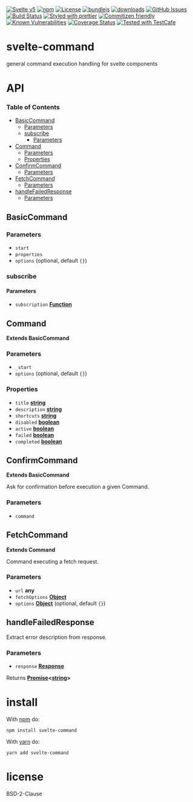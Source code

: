 [![Svelte v5](https://img.shields.io/badge/svelte-v5-orange.svg)](https://svelte.dev)
[![npm](https://img.shields.io/npm/v/svelte-command.svg)](https://www.npmjs.com/package/svelte-command)
[![License](https://img.shields.io/badge/License-0BSD-blue.svg)](https://spdx.org/licenses/0BSD.html)
[![bundlejs](https://deno.bundlejs.com/?q=svelte-command\&badge=detailed)](https://bundlejs.com/?q=svelte-command)
[![downloads](http://img.shields.io/npm/dm/svelte-command.svg?style=flat-square)](https://npmjs.org/package/svelte-command)
[![GitHub Issues](https://img.shields.io/github/issues/arlac77/svelte-command.svg?style=flat-square)](https://github.com/arlac77/svelte-command/issues)
[![Build Status](https://img.shields.io/endpoint.svg?url=https%3A%2F%2Factions-badge.atrox.dev%2Farlac77%2Fsvelte-command%2Fbadge\&style=flat)](https://actions-badge.atrox.dev/arlac77/svelte-command/goto)
[![Styled with prettier](https://img.shields.io/badge/styled_with-prettier-ff69b4.svg)](https://github.com/prettier/prettier)
[![Commitizen friendly](https://img.shields.io/badge/commitizen-friendly-brightgreen.svg)](http://commitizen.github.io/cz-cli/)
[![Known Vulnerabilities](https://snyk.io/test/github/arlac77/svelte-command/badge.svg)](https://snyk.io/test/github/arlac77/svelte-command)
[![Coverage Status](https://coveralls.io/repos/arlac77/svelte-command/badge.svg)](https://coveralls.io/github/arlac77/svelte-command)
[![Tested with TestCafe](https://img.shields.io/badge/tested%20with-TestCafe-2fa4cf.svg)](https://github.com/DevExpress/testcafe)

# svelte-command

general command execution handling for svelte components

# API

<!-- Generated by documentation.js. Update this documentation by updating the source code. -->

### Table of Contents

*   [BasicCommand](#basiccommand)
    *   [Parameters](#parameters)
    *   [subscribe](#subscribe)
        *   [Parameters](#parameters-1)
*   [Command](#command)
    *   [Parameters](#parameters-2)
    *   [Properties](#properties)
*   [ConfirmCommand](#confirmcommand)
    *   [Parameters](#parameters-3)
*   [FetchCommand](#fetchcommand)
    *   [Parameters](#parameters-4)
*   [handleFailedResponse](#handlefailedresponse)
    *   [Parameters](#parameters-5)

## BasicCommand

### Parameters

*   `start` &#x20;
*   `properties` &#x20;
*   `options`   (optional, default `{}`)

### subscribe

#### Parameters

*   `subscription` **[Function](https://developer.mozilla.org/docs/Web/JavaScript/Reference/Statements/function)**&#x20;

## Command

**Extends BasicCommand**

### Parameters

*   `_start` &#x20;
*   `options`   (optional, default `{}`)

### Properties

*   `title` **[string](https://developer.mozilla.org/docs/Web/JavaScript/Reference/Global_Objects/String)**&#x20;
*   `description` **[string](https://developer.mozilla.org/docs/Web/JavaScript/Reference/Global_Objects/String)**&#x20;
*   `shortcuts` **[string](https://developer.mozilla.org/docs/Web/JavaScript/Reference/Global_Objects/String)**&#x20;
*   `disabled` **[boolean](https://developer.mozilla.org/docs/Web/JavaScript/Reference/Global_Objects/Boolean)**&#x20;
*   `active` **[boolean](https://developer.mozilla.org/docs/Web/JavaScript/Reference/Global_Objects/Boolean)**&#x20;
*   `failed` **[boolean](https://developer.mozilla.org/docs/Web/JavaScript/Reference/Global_Objects/Boolean)**&#x20;
*   `completed` **[boolean](https://developer.mozilla.org/docs/Web/JavaScript/Reference/Global_Objects/Boolean)**&#x20;

## ConfirmCommand

**Extends BasicCommand**

Ask for confirmation before execution a given Command.

### Parameters

*   `command` &#x20;

## FetchCommand

**Extends Command**

Command executing a fetch request.

### Parameters

*   `url` **any**&#x20;
*   `fetchOptions` **[Object](https://developer.mozilla.org/docs/Web/JavaScript/Reference/Global_Objects/Object)**&#x20;
*   `options` **[Object](https://developer.mozilla.org/docs/Web/JavaScript/Reference/Global_Objects/Object)**  (optional, default `{}`)

## handleFailedResponse

Extract error description from response.

### Parameters

*   `response` **[Response](https://developer.mozilla.org/docs/Web/Guide/HTML/HTML5)**&#x20;

Returns **[Promise](https://developer.mozilla.org/docs/Web/JavaScript/Reference/Global_Objects/Promise)<[string](https://developer.mozilla.org/docs/Web/JavaScript/Reference/Global_Objects/String)>**&#x20;

# install

With [npm](http://npmjs.org) do:

```shell
npm install svelte-command
```

With [yarn](https://yarnpkg.com) do:

```shell
yarn add svelte-command
```

# license

BSD-2-Clause
